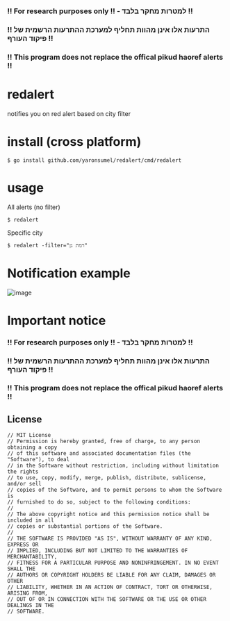 ### !! For research purposes only !! -  למטרות מחקר בלבד !! 
### !! התרעות אלו אינן מהוות תחליף למערכת ההתרעות הרשמית של פיקוד העורף !!
### !! This program does not replace the offical pikud haoref alerts !!

# redalert
notifies you on red alert based on city filter 

# install (cross platform)

`$ go install github.com/yaronsumel/redalert/cmd/redalert`

# usage

All alerts (no filter)

`$ redalert`

Specific city

`$ redalert -filter="רמת גן"`

# Notification example 

![image](https://user-images.githubusercontent.com/4710984/118363641-02b7eb00-b59e-11eb-8eb5-1708b929a292.png)

# Important notice

### !! For research purposes only !! -  למטרות מחקר בלבד !! 
### !! התרעות אלו אינן מהוות תחליף למערכת ההתרעות הרשמית של פיקוד העורף !!
### !! This program does not replace the offical pikud haoref alerts !!

## License
```
// MIT License
// Permission is hereby granted, free of charge, to any person obtaining a copy
// of this software and associated documentation files (the "Software"), to deal
// in the Software without restriction, including without limitation the rights
// to use, copy, modify, merge, publish, distribute, sublicense, and/or sell
// copies of the Software, and to permit persons to whom the Software is
// furnished to do so, subject to the following conditions:
//
// The above copyright notice and this permission notice shall be included in all
// copies or substantial portions of the Software.
//
// THE SOFTWARE IS PROVIDED "AS IS", WITHOUT WARRANTY OF ANY KIND, EXPRESS OR
// IMPLIED, INCLUDING BUT NOT LIMITED TO THE WARRANTIES OF MERCHANTABILITY,
// FITNESS FOR A PARTICULAR PURPOSE AND NONINFRINGEMENT. IN NO EVENT SHALL THE
// AUTHORS OR COPYRIGHT HOLDERS BE LIABLE FOR ANY CLAIM, DAMAGES OR OTHER
// LIABILITY, WHETHER IN AN ACTION OF CONTRACT, TORT OR OTHERWISE, ARISING FROM,
// OUT OF OR IN CONNECTION WITH THE SOFTWARE OR THE USE OR OTHER DEALINGS IN THE
// SOFTWARE.
```
